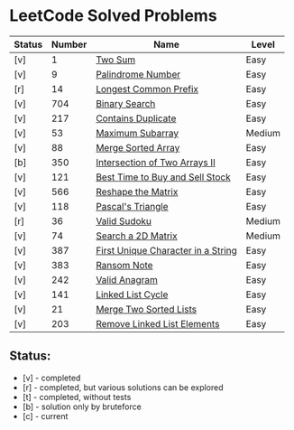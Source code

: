 # LeetCode Solved Problems

| Status | Number | Name                                                                                                     | Level  |
|--------|--------|----------------------------------------------------------------------------------------------------------|--------|
| [v]    | 1      | [Two Sum](solutions/1.%20Two%20Sum.go)                                                                   | Easy   |
| [v]    | 9      | [Palindrome Number](./solutions/9.%20Palindrome%20Number.go)                                             | Easy   |
| [r]    | 14     | [Longest Common Prefix](./solutions/14.%20Longest%20Common%20Prefix.go)                                  | Easy   |
| [v]    | 704    | [Binary Search](./solutions/704.%20Binary%20Search.go)                                                   | Easy   |
| [v]    | 217    | [Contains Duplicate](./solutions/217.%20Contains%20Duplicate.go)                                         | Easy   |
| [v]    | 53     | [Maximum Subarray](./solutions/53.%20Maximum%20Subarray.go)                                              | Medium |
| [v]    | 88     | [Merge Sorted Array](./solutions/88.%20Merge%20Sorted%20Array.go)                                        | Easy   |
| [b]    | 350    | [Intersection of Two Arrays II](./solutions/350.%20Intersection%20of%20Two%20Arrays%20II.go)             | Easy   |
| [v]    | 121    | [Best Time to Buy and Sell Stock](./solutions/121.%20Best%20Time%20to%20Buy%20and%20Sell%20Stock.go)     | Easy   |
| [v]    | 566    | [Reshape the Matrix](./solutions/566.%20Reshape%20the%20Matrix.go)                                       | Easy   |
| [v]    | 118    | [Pascal's Triangle](./solutions/118.%20Pascal's%20Triangle.go)                                           | Easy   |
| [r]    | 36     | [Valid Sudoku](./solutions/36.%20Valid%20Sudoku.go)                                                      | Medium |
| [v]    | 74     | [Search a 2D Matrix](./solutions/74.%20Search%20a%202D%20Matrix.go)                                      | Medium |
| [v]    | 387    | [First Unique Character in a String](./solutions/387.%20First%20Unique%20Character%20in%20a%20String.go) | Easy   |
| [v]    | 383    | [Ransom Note](./solutions/383.%20Ransom%20Note.go)                                                       | Easy   |
| [v]    | 242    | [Valid Anagram](./solutions/242.%20Valid%20Anagram.go)                                                   | Easy   |
| [v]    | 141    | [Linked List Cycle](./solutions/141.%20Linked%20List%20Cycle.go)                                         | Easy   |
| [v]    | 21     | [Merge Two Sorted Lists](./solutions/21.%20Merge%20Two%20Sorted%20Lists.go)                              | Easy   |
| [v]    | 203    | [Remove Linked List Elements](./solutions/203.%20Remove%20Linked%20List%20Elements.go)                   | Easy   |

Status:
- 
- [v] - completed
- [r] - completed, but various solutions can be explored
- [t] - completed, without tests
- [b] - solution only by bruteforce 
- [c] - current
